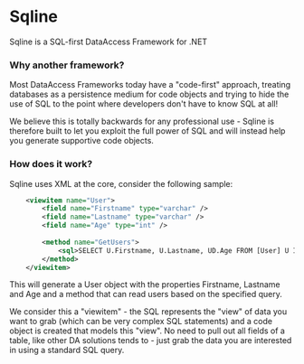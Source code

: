Sqline
======

Sqline is a SQL-first DataAccess Framework for .NET

### Why another framework?

Most DataAccess Frameworks today have a "code-first" approach, treating databases as a persistence medium for code objects and trying to hide the use of SQL to the point where developers don't have to know SQL at all!

We believe this is totally backwards for any professional use - Sqline is therefore built to let you exploit the full power of SQL and will instead help you generate supportive code objects.

### How does it work?

Sqline uses XML at the core, consider the following sample:
```xml
	<viewitem name="User">
		<field name="Firstname" type="varchar" />
		<field name="Lastname" type="varchar" />
		<field name="Age" type="int" />
		
		<method name="GetUsers">
			<sql>SELECT U.Firstname, U.Lastname, UD.Age FROM [User] U INNER JOIN [UserDetail] UD ON U.UserID = UD.UserID</sql>
		</method>
	</viewitem>
```
This will generate a User object with the properties Firstname, Lastname and Age and a method that can read users based on the specified query.

We consider this a "viewitem" - the SQL represents the "view" of data you want to grab (which can be very complex SQL statements) and a code object is created that models this "view". No need to pull out all fields of a table, like other DA solutions tends to - just grab the data you are interested in using a standard SQL query.
